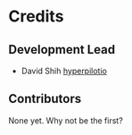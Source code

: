# Credits

## Development Lead

- David Shih [hyperpilotio](https://github.com/hyperpilotio)

## Contributors

None yet. Why not be the first?